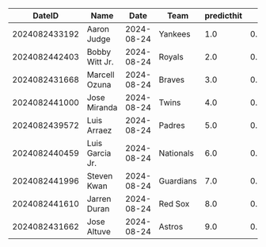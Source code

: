 DateID         |  Name             |  Date        |  Team       |  predicthit  |  predicthitproba     |  hitbool  |  Last7DaysAVG  |  Last15DaysAVG  |  Last30DaysAVG
---------------|-------------------|--------------|-------------|--------------|----------------------|-----------|----------------|-----------------|---------------
2024082433192  |  Aaron Judge      |  2024-08-24  |  Yankees    |  1.0         |  0.647130722270284   |  False    |  0.348         |  0.438          |  0.44
2024082442403  |  Bobby Witt Jr.   |  2024-08-24  |  Royals     |  2.0         |  0.6344307483973126  |  False    |  0.32          |  0.362          |  0.376
2024082431668  |  Marcell Ozuna    |  2024-08-24  |  Braves     |  3.0         |  0.6158880207404621  |  False    |  0.429         |  0.375          |  0.312
2024082441000  |  Jose Miranda     |  2024-08-24  |  Twins      |  4.0         |  0.6134174961136207  |  False    |  0.235         |  0.222          |  0.233
2024082439572  |  Luis Arraez      |  2024-08-24  |  Padres     |  5.0         |  0.6131824873405501  |  False    |  0.269         |  0.333          |  0.287
2024082440459  |  Luis Garcia Jr.  |  2024-08-24  |  Nationals  |  6.0         |  0.6118742922447755  |  False    |  0.368         |  0.341          |  0.359
2024082441996  |  Steven Kwan      |  2024-08-24  |  Guardians  |  7.0         |  0.6116929549154159  |  False    |  0.083         |  0.143          |  0.192
2024082441610  |  Jarren Duran     |  2024-08-24  |  Red Sox    |  8.0         |  0.6102058709263306  |  False    |  0.333         |  0.306          |  0.295
2024082431662  |  Jose Altuve      |  2024-08-24  |  Astros     |  9.0         |  0.6098285865430153  |  False    |  0.333         |  0.268          |  0.265
